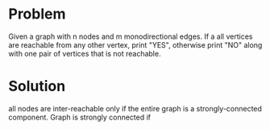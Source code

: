 # Problem
Given a graph with n nodes and m monodirectional edges. If a all vertices are reachable from any other vertex, print "YES", otherwise print "NO" along with one pair of vertices that is not reachable.

# Solution
all nodes are inter-reachable only if the entire graph is a strongly-connected component.
Graph is strongly connected if 
